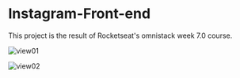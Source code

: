 # Instagram-Front-end

This project is the result of Rocketseat's omnistack week 7.0 course.

![view01](https://user-images.githubusercontent.com/19176989/63639415-13f1f300-c669-11e9-95bb-821ee76b1c19.png)


![view02](https://user-images.githubusercontent.com/19176989/63639455-924e9500-c669-11e9-90ea-62b06610e7ae.png)

